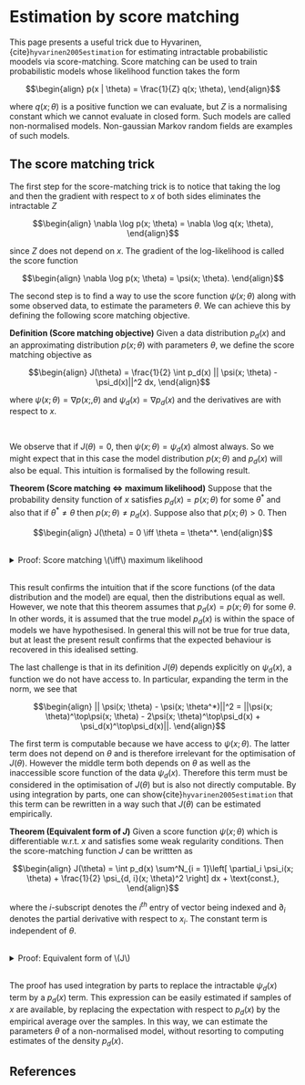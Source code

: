 # Estimation by score matching

This page presents a useful trick due to Hyvarinen,{cite}`hyvarinen2005estimation` for estimating intractable probabilistic moodels via score-matching. Score matching can be used to train probabilistic models whose likelihood function takes the form

$$\begin{align}
p(x | \theta) = \frac{1}{Z} q(x; \theta),
\end{align}$$

where $q(x; \theta)$ is a positive function we can evaluate, but $Z$ is a normalising constant which we cannot evaluate in closed form. Such models are called non-normalised models. Non-gaussian Markov random fields are examples of such models.

## The score matching trick

The first step for the score-matching trick is to notice that taking the log and then the gradient with respect to $x$ of both sides eliminates the intractable $Z$

$$\begin{align}
\nabla \log p(x; \theta) = \nabla \log q(x; \theta),
\end{align}$$

since $Z$ does not depend on $x$. The gradient of the log-likelihood is called the score function

$$\begin{align}
\nabla \log p(x; \theta) = \psi(x; \theta).
\end{align}$$

The second step is to find a way to use the score function $\psi(x; \theta)$ along with some observed data, to estimate the parameters $\theta$. We can achieve this by defining the following score matching objective.

<div class="definition">
    
**Definition (Score matching objective)** Given a data distribution $p_d(x)$ and an approximating distribution $p(x; \theta)$ with parameters $\theta$, we define the score matching objective as
    
$$\begin{align}
J(\theta) = \frac{1}{2} \int p_d(x) || \psi(x; \theta) - \psi_d(x)||^2 dx,
\end{align}$$
    
where $\psi(x; \theta) = \nabla p(x;, \theta)$ and $\psi_d(x) = \nabla p_d(x)$ and the derivatives are with respect to $x$.
    
</div>
<br>

We observe that if $J(\theta) = 0$, then $\psi(x; \theta) = \psi_d(x)$ almost always. So we might expect that in this case the model distribution $p(x; \theta)$ and $p_d(x)$ will also be equal. This intuition is formalised by the following result.

<div class="theorem">
    
**Theorem (Score matching $\iff$ maximum likelihood)** Suppose that the probability density function of $x$ satisfies $p_d(x) = p(x; \theta)$ for some $\theta^*$ and also that if $\theta^* \neq \theta$ then $p(x; \theta) \neq p_d(x)$. Suppose also that $p(x; \theta) > 0$. Then
    
$$\begin{align}
J(\theta) = 0 \iff \theta = \theta^*.
\end{align}$$
    
</div>
<br>

<details class="proof">
<summary>Proof: Score matching \(\iff\) maximum likelihood</summary>
    
    
**Is implied by:** We can see that $\theta = \theta^* \implies J(\theta) = 0$ by substituting $p_d(x) = p(x; \theta^*)$ into $J(\theta^*)$ 
    
$$\begin{align}
J(\theta^*) &= \frac{1}{2} \int p_d(x) || \psi(x; \theta^*) - \psi_d(x)||^2 dx \\
            &= \frac{1}{2} \int p(x; \theta^*) || \psi(x; \theta^*) - \psi(x; \theta^*)||^2 dx \\
            &= 0.
\end{align}$$
    
**Implies:** Going the other direction, we can show that $J(\theta) = 0 \implies \theta = \theta^*$ by considering
    
$$\begin{align}
J(\theta) &= \frac{1}{2} \int p(x; \theta^*) || \psi(x; \theta) - \psi(x; \theta^*)||^2 dx = 0.
\end{align}$$
    
Since $p(x; \theta^*) > 0$, the above can hold only if $\psi(x; \theta) = \psi(x; \theta^*)$ for every $x$. This means that
    
$$\begin{align}
\psi(x; \theta) = \psi(x; \theta^*) + \text{const.} \implies p(x; \theta) \propto p(x; \theta^*),
\end{align}$$
    
and since $p(x; \theta^*)$ is a normalised probability distribution, we arrive at $p(x; \theta) = p(x; \theta^*)$. Now since the $p(x; \theta^*)$ is unique for the particular $\theta^*$, we have that $\theta = \theta^*$.

</details>
<br>

This result confirms the intuition that if the score functions (of the data distribution and the model) are equal, then the distributions equal as well. However, we note that this theorem assumes that $p_d(x) = p(x; \theta)$ for some $\theta$. In other words, it is assumed that the true model $p_d(x)$ is within the space of models we have hypothesised. In general this will not be true for true data, but at least the present result confirms that the expected behaviour is recovered in this idealised setting.

The last challenge is that in its definition $J(\theta)$ depends explicitly on $\psi_d(x)$, a function we do not have access to. In particular, expanding the term in the norm, we see that

$$\begin{align}
|| \psi(x; \theta) - \psi(x; \theta^*)||^2 = ||\psi(x; \theta)^\top\psi(x; \theta) - 2\psi(x; \theta)^\top\psi_d(x) + \psi_d(x)^\top\psi_d(x)||.
\end{align}$$

The first term is computable because we have access to $\psi(x; \theta)$. The latter term does not depend on $\theta$ and is therefore irrelevant for the optimisation of $J(\theta)$. However the middle term both depends on $\theta$ as well as the inaccessible score function of the data $\psi_d(x)$. Therefore this term must be considered in the optimisation of $J(\theta)$ but is also not directly computable. By using integration by parts, one can show{cite}`hyvarinen2005estimation` that this term can be rewritten in a way such that $J(\theta)$ can be estimated empirically.

<div class="theorem">
    
**Theorem (Equivalent form of $J$)** Given a score function $\psi(x; \theta)$ which is differentiable w.r.t. $x$ and satisfies some weak regularity conditions. Then the score-matching function $J$ can be writtten as
    
$$\begin{align}
J(\theta) = \int p_d(x) \sum^N_{i = 1}\left[ \partial_i \psi_i(x; \theta) + \frac{1}{2} \psi_{d, i}(x; \theta)^2 \right] dx + \text{const.},
\end{align}$$
    
where the $i$-subscript denotes the $i^{th}$ entry of vector being indexed and $\partial_i$ denotes the partial derivative with respect to $x_i$. The constant term is independent of $\theta$.
    
</div>
<br>

<details class="proof">
<summary>Proof: Equivalent form of \(J\)</summary>
    
Writing out $J$

$$\begin{align}
J(\theta) = \frac{1}{2} \int p_d(x) \left[ \psi(x; \theta)^\top\psi(x; \theta) - 2\psi(x; \theta)^\top\psi_d(x) + \psi_d(x)^\top\psi_d(x)\right] dx,
\end{align}$$
    
we see that the last term in the brackets evaluates to a constant that is independent of $\theta$. Using the fact that
    
$$\begin{align}
p_d(x) \psi_d(x) = p_d(x) \nabla \log p_d(x) = \nabla p_d(x),
\end{align}$$
    
and applying integration by parts, we obtain

$$\begin{align}
\int p_d(x) \psi(x; \theta)^\top\psi_d(x) dx &= \int \psi(x; \theta)^\top \nabla p_d(x) dx \\
&= \big[p_d(x) \psi(x; \theta) \big]_{-\infty}^{\infty} - \int p_d(x) \partial_i \psi_{d, i}(x; \theta) dx.
\end{align}$$
    
Substituting this into the expression for $J$ we arrive at
    
$$\begin{align}
J(\theta) = \int p_d(x) \sum^N_{i = 1}\left[ \partial_i \psi_i(x; \theta) + \frac{1}{2} \psi_{d, i}(x; \theta)^2 \right] dx + \text{const.}
\end{align}$$
    
</details>
<br>

The proof has used integration by parts to replace the intractable $\psi_d(x)$ term by a $p_d(x)$ term. This expression can be easily estimated if samples of $x$ are available, by replacing the expectation with respect to $p_d(x)$ by the empirical average over the samples. In this way, we can estimate the parameters $\theta$ of a non-normalised model, without resorting to computing estimates of the density $p_d(x)$.

## References

```{bibliography} ./references.bib
```